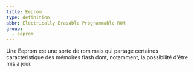 ```yaml
---
title: Eeprom
type: definition
abbr: Electrically Erasable Programmable ROM
group:
  - eeprom
---
```

Une Eeprom est une sorte de rom mais qui partage certaines caractéristique des mémoires flash dont, notamment, la possibilité d'être mis à jour.
